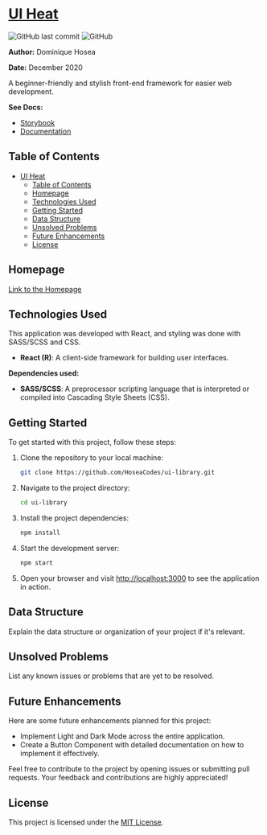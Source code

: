 # [UI Heat](www.uiheat.com)

![GitHub last commit](https://img.shields.io/github/last-commit/HoseaCodes/ui-library.git)
![GitHub](https://img.shields.io/github/license/HoseaCodes/ui-library.git)

**Author:** Dominique Hosea

**Date:** December 2020

A beginner-friendly and stylish front-end framework for easier web development.

**See Docs:**
- [Storybook](storybook.uiheat.com)
- [Documentation](docs.uiheat.com)
## Table of Contents

- [UI Heat](#ui-heat)
  - [Table of Contents](#table-of-contents)
  - [Homepage](#homepage)
  - [Technologies Used](#technologies-used)
  - [Getting Started](#getting-started)
  - [Data Structure](#data-structure)
  - [Unsolved Problems](#unsolved-problems)
  - [Future Enhancements](#future-enhancements)
  - [License](#license)

## Homepage

[Link to the Homepage](https://your-homepage-link.com)

## Technologies Used

This application was developed with React, and styling was done with SASS/SCSS and CSS.

- **React (R)**: A client-side framework for building user interfaces.

**Dependencies used:**

- **SASS/SCSS**: A preprocessor scripting language that is interpreted or compiled into Cascading Style Sheets (CSS).

## Getting Started

To get started with this project, follow these steps:

1. Clone the repository to your local machine:

   ```bash
   git clone https://github.com/HoseaCodes/ui-library.git
   ```

2. Navigate to the project directory:

   ```bash
   cd ui-library
   ```

3. Install the project dependencies:

   ```bash
   npm install
   ```

4. Start the development server:

   ```bash
   npm start
   ```

5. Open your browser and visit [http://localhost:3000](http://localhost:3000) to see the application in action.

## Data Structure

Explain the data structure or organization of your project if it's relevant.

## Unsolved Problems

List any known issues or problems that are yet to be resolved.

## Future Enhancements

Here are some future enhancements planned for this project:

- Implement Light and Dark Mode across the entire application.
- Create a Button Component with detailed documentation on how to implement it effectively.

Feel free to contribute to the project by opening issues or submitting pull requests. Your feedback and contributions are highly appreciated!

## License

This project is licensed under the [MIT License](LICENSE).